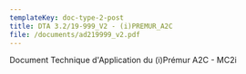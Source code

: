 ```yaml
---
templateKey: doc-type-2-post
title: DTA 3.2/19-999_V2 - (i)PREMUR_A2C
file: /documents/ad219999_v2.pdf
---
```

Document Technique d'Application du (i)Prémur A2C - MC2i